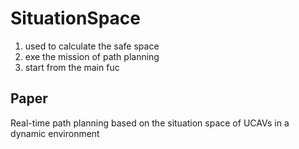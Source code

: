 # SituationSpace
1. used to calculate the safe space
2. exe the mission of path planning
3. start from the main fuc
## Paper 
Real-time path planning based on the situation space of UCAVs in a dynamic environment
